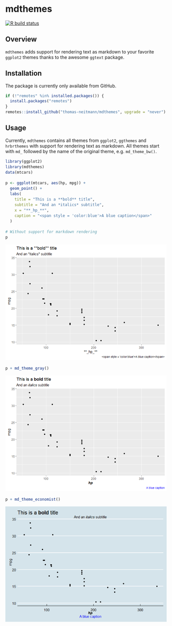 mdthemes
================

[![R build status](https://github.com/thomas-neitmann/mdthemes/workflows/R-CMD-check/badge.svg)](https://github.com/thomas-neitmann/mdthemes/actions)

Overview
--------

`mdthemes` adds support for rendering text as markdown to your favorite `ggplot2` themes thanks to the awesome `ggtext` package.

Installation
------------

The package is currently only available from GitHub.

``` r
if (!"remotes" %in% installed.packages()) {
  install.packages("remotes")
}
remotes::install_github("thomas-neitmann/mdthemes", upgrade = "never")
```

Usage
-----

Currently, `mdthemes` contains all themes from `ggplot2`, `ggthemes` and `hrbrthemes` with support for rendering text as markdown. All themes start with `md_` followed by the name of the original theme, e.g. `md_theme_bw()`.

``` r
library(ggplot2)
library(mdthemes)
data(mtcars)

p <- ggplot(mtcars, aes(hp, mpg)) +
  geom_point() +
  labs(
    title = "This is a **bold** title",
    subtitle = "And an *italics* subtitle",
    x = "**_hp_**",
    caption = "<span style = 'color:blue'>A blue caption</span>"
  )

# Without support for markdown rendering
p
```

![](man/figures/README-examples-1.png)

``` r
p + md_theme_gray()
```

![](man/figures/README-examples-2.png)

``` r
p + md_theme_economist()
```

![](man/figures/README-examples-3.png)
